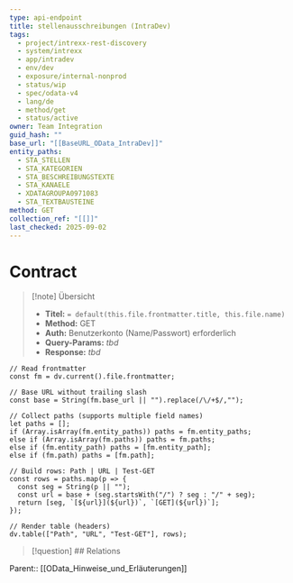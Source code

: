```yaml
---
type: api-endpoint
title: stellenausschreibungen (IntraDev)
tags:
  - project/intrexx-rest-discovery
  - system/intrexx
  - app/intradev
  - env/dev
  - exposure/internal-nonprod
  - status/wip
  - spec/odata-v4
  - lang/de
  - method/get
  - status/active
owner: Team Integration
guid_hash: ""
base_url: "[[BaseURL_OData_IntraDev]]"
entity_paths:
  - STA_STELLEN
  - STA_KATEGORIEN
  - STA_BESCHREIBUNGSTEXTE
  - STA_KANAELE
  - XDATAGROUPA0971083
  - STA_TEXTBAUSTEINE
method: GET
collection_ref: "[[]]"
last_checked: 2025-09-02
---
```




# Contract

> [!note] Übersicht
> - **Titel:** `= default(this.file.frontmatter.title, this.file.name)`
> - **Method:** GET
> - **Auth:** Benutzerkonto (Name/Passwort) erforderlich
> - **Query-Params:** _tbd_
> - **Response:** _tbd_



```dataviewjs
// Read frontmatter
const fm = dv.current().file.frontmatter;

// Base URL without trailing slash
const base = String(fm.base_url || "").replace(/\/+$/,"");

// Collect paths (supports multiple field names)
let paths = [];
if (Array.isArray(fm.entity_paths)) paths = fm.entity_paths;
else if (Array.isArray(fm.paths)) paths = fm.paths;
else if (fm.entity_path) paths = [fm.entity_path];
else if (fm.path) paths = [fm.path];

// Build rows: Path | URL | Test-GET
const rows = paths.map(p => {
  const seg = String(p || "");
  const url = base + (seg.startsWith("/") ? seg : "/" + seg);
  return [seg, `[${url}](${url})`, `[GET](${url})`];
});

// Render table (headers)
dv.table(["Path", "URL", "Test-GET"], rows);
```

> [!question] ## Relations

Parent:: [[OData_Hinweise_und_Erläuterungen]]